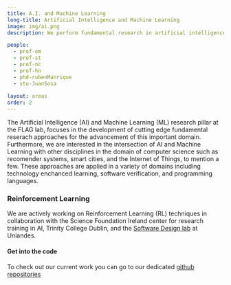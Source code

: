 ```yaml
---
title: A.I. and Machine Learning
long-title: Artificial Intelligence and Machine Learning
image: img/ai.png
description: We perform fundamental research in artificial intelligence and machine learning approaches, and their application

people:
  - prof-om
  - prof-st
  - prof-nc
  - prof-hn
  - phd-rubenManrique
  - stu-JuanSosa
  
layout: areas
order: 2
---
```


The Artificial Intelligence (AI) and Machine Learning (ML) research pillar at the FLAG lab, focuses in the development of cutting edge fundamental reserach approaches for the advancement of this important domain.
Furthermore, we are interested in the intersection of AI and Machine Learning with other disciplines in the domain of computer science such as recomender systems, smart cities, and the Internet of Things, to mention a few.
These approaches are applied in a variety of domains including technology enchanced learning, software verification, and programming languages.

### Reinforcement Learning

We are actively working on Reinforcement Learning (RL) techniques in collaboration with the Science Foundation Ireland center for research training in AI, Trinity College Dublin, and the [Software Design lab](https://thesoftwaredesignlab.github.io) at Uniandes.

#### Get into the code

To check out our current work you can go to our dedicated [github repositories](https://github.com/orgs/FLAGlab/teams/ai)
